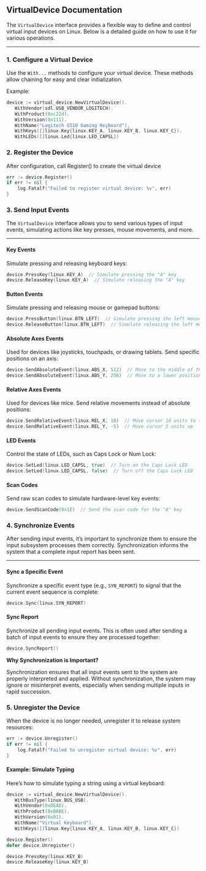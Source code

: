 ## VirtualDevice Documentation

The `VirtualDevice` interface provides a flexible way to define and control virtual input devices on Linux. Below is a detailed guide on how to use it for various operations.

---

### **1. Configure a Virtual Device**
Use the `With...` methods to configure your virtual device. These methods allow chaining for easy and clear initialization.

Example:
```go
device := virtual_device.NewVirtualDevice().
   WithVendor(sdl.USB_VENDOR_LOGITECH).
   WithProduct(0xc22d).
   WithVersion(0x111).
   WithName("Logitech G510 Gaming Keyboard"),
   WithKeys([]linux.Key{linux.KEY_A, linux.KEY_B, linux.KEY_C}).
   WithLEDs([]linux.Led{linux.LED_CAPSL})
```

### **2. Register the Device**
After configuration, call Register() to create the virtual device

```go
err := device.Register()
if err != nil {
    log.Fatalf("Failed to register virtual device: %v", err)
}
```

### **3. Send Input Events**
The `VirtualDevice` interface allows you to send various types of input events, simulating actions like key presses, mouse movements, and more.

---

#### **Key Events**
Simulate pressing and releasing keyboard keys:
```go
device.PressKey(linux.KEY_A)  // Simulate pressing the "A" key
device.ReleaseKey(linux.KEY_A)  // Simulate releasing the "A" key
```

#### **Button Events**
Simulate pressing and releasing mouse or gamepad buttons:
```go
device.PressButton(linux.BTN_LEFT)  // Simulate pressing the left mouse button
device.ReleaseButton(linux.BTN_LEFT)  // Simulate releasing the left mouse button
```

#### **Absolute Axes Events**
Used for devices like joysticks, touchpads, or drawing tablets. Send specific positions on an axis:
```go
device.SendAbsoluteEvent(linux.ABS_X, 512)  // Move to the middle of the X-axis
device.SendAbsoluteEvent(linux.ABS_Y, 256)  // Move to a lower position on the Y-axis
```

#### **Relative Axes Events**
Used for devices like mice. Send relative movements instead of absolute positions:
```go
device.SendRelativeEvent(linux.REL_X, 10)  // Move cursor 10 units to the right
device.SendRelativeEvent(linux.REL_Y, -5)  // Move cursor 5 units up
```

#### **LED Events**
Control the state of LEDs, such as Caps Lock or Num Lock:
```go
device.SetLed(linux.LED_CAPSL, true)  // Turn on the Caps Lock LED
device.SetLed(linux.LED_CAPSL, false)  // Turn off the Caps Lock LED
```

#### **Scan Codes**
Send raw scan codes to simulate hardware-level key events:
```go
device.SendScanCode(0x1E)  // Send the scan code for the "A" key
```

### **4. Synchronize Events**
After sending input events, it’s important to synchronize them to ensure the input subsystem processes them correctly. Synchronization informs the system that a complete input report has been sent.

---

#### **Sync a Specific Event**
Synchronize a specific event type (e.g., `SYN_REPORT`) to signal that the current event sequence is complete:
```go
device.Sync(linux.SYN_REPORT)
```

#### **Sync Report**
Synchronize all pending input events. This is often used after sending a batch of input events to ensure they are processed together:
```go
device.SyncReport()
```

**Why Synchronization is Important?**

Synchronization ensures that all input events sent to the system are properly interpreted and applied. Without synchronization, the system may ignore or misinterpret events, especially when sending multiple inputs in rapid succession.

### **5. Unregister the Device**
When the device is no longer needed, unregister it to release system resources:
```go
err := device.Unregister()
if err != nil {
    log.Fatalf("Failed to unregister virtual device: %v", err)
}
```

#### Example: Simulate Typing
Here’s how to simulate typing a string using a virtual keyboard:

```go
device := virtual_device.NewVirtualDevice().
   WithBusType(linux.BUS_USB).
   WithVendor(0xDEAD).
   WithProduct(0xBABE).
   WithVersion(0x01).
   WithName("Virtual Keyboard").
   WithKeys([]linux.Key{linux.KEY_A, linux.KEY_B, linux.KEY_C})

device.Register()
defer device.Unregister()

device.PressKey(linux.KEY_B)
device.ReleaseKey(linux.KEY_B)
```